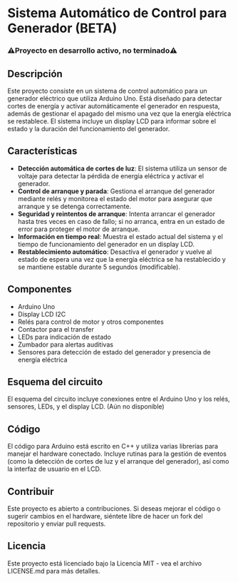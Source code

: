 # Sistema Automático de Control para Generador (BETA)
### ⚠️Proyecto en desarrollo activo, no terminado⚠️

## Descripción
Este proyecto consiste en un sistema de control automático para un generador eléctrico que utiliza Arduino Uno. Está diseñado para detectar cortes de energía y activar automáticamente el generador en respuesta, además de gestionar el apagado del mismo una vez que la energía eléctrica se restablece. El sistema incluye un display LCD para informar sobre el estado y la duración del funcionamiento del generador.

## Características
- **Detección automática de cortes de luz**: El sistema utiliza un sensor de voltaje para detectar la pérdida de energía eléctrica y activar el generador.
- **Control de arranque y parada**: Gestiona el arranque del generador mediante relés y monitorea el estado del motor para asegurar que arranque y se detenga correctamente.
- **Seguridad y reintentos de arranque**: Intenta arrancar el generador hasta tres veces en caso de fallo; si no arranca, entra en un estado de error para proteger el motor de arranque.
- **Información en tiempo real**: Muestra el estado actual del sistema y el tiempo de funcionamiento del generador en un display LCD.
- **Restablecimiento automático**: Desactiva el generador y vuelve al estado de espera una vez que la energía eléctrica se ha restablecido y se mantiene estable durante 5 segundos (modificable).

## Componentes
- Arduino Uno
- Display LCD I2C
- Relés para control de motor y otros componentes
- Contactor para el transfer
- LEDs para indicación de estado
- Zumbador para alertas auditivas
- Sensores para detección de estado del generador y presencia de energía eléctrica

## Esquema del circuito
El esquema del circuito incluye conexiones entre el Arduino Uno y los relés, sensores, LEDs, y el display LCD. (Aún no disponible)

## Código
El código para Arduino está escrito en C++ y utiliza varias librerías para manejar el hardware conectado. Incluye rutinas para la gestión de eventos (como la detección de cortes de luz y el arranque del generador), así como la interfaz de usuario en el LCD.

<!---
## Configuración y uso
Para utilizar este sistema:
1. Conecte todos los componentes según el esquema del circuito.
2. Suba el código proporcionado al Arduino Uno.
3. Asegúrese de que el sensor de luz esté bien posicionado para detectar la luz ambiente.
4. Al detectar un corte de luz, el sistema automáticamente intentará arrancar el generador y, si es exitoso, mostrará el estado en el display LCD.
--->

## Contribuir
Este proyecto es abierto a contribuciones. Si deseas mejorar el código o sugerir cambios en el hardware, siéntete libre de hacer un fork del repositorio y enviar pull requests.

## Licencia
Este proyecto está licenciado bajo la Licencia MIT - vea el archivo LICENSE.md para más detalles.
